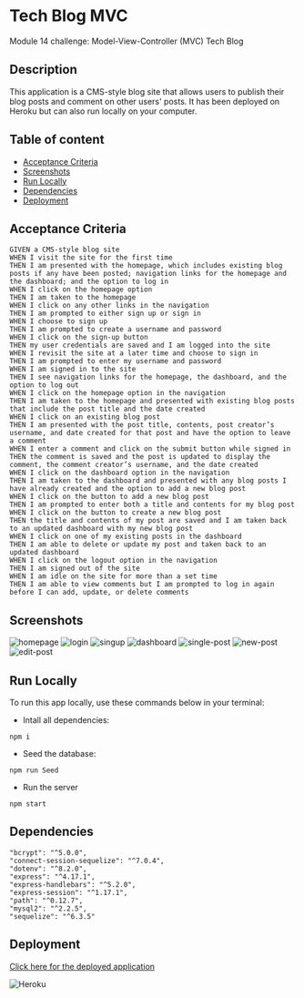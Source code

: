 
# Tech Blog MVC

Module 14 challenge: Model-View-Controller (MVC) Tech Blog

## Description
This application is a CMS-style blog site that allows users to publish their blog posts and comment on other users' posts. It has been deployed on Heroku but can also run locally on your computer.
## Table of content
* [Acceptance Criteria](#acceptance-criteria)
* [Screenshots](#screenshots)
* [Run Locally](#run-locally)
* [Dependencies](#dependencies)
* [Deployment](#deployment)

## Acceptance Criteria
   ```
   GIVEN a CMS-style blog site
   WHEN I visit the site for the first time
   THEN I am presented with the homepage, which includes existing blog posts if any have been posted; navigation links for the homepage and the dashboard; and the option to log in
   WHEN I click on the homepage option
   THEN I am taken to the homepage
   WHEN I click on any other links in the navigation
   THEN I am prompted to either sign up or sign in
   WHEN I choose to sign up
   THEN I am prompted to create a username and password
   WHEN I click on the sign-up button
   THEN my user credentials are saved and I am logged into the site
   WHEN I revisit the site at a later time and choose to sign in
   THEN I am prompted to enter my username and password
   WHEN I am signed in to the site
   THEN I see navigation links for the homepage, the dashboard, and the option to log out
   WHEN I click on the homepage option in the navigation
   THEN I am taken to the homepage and presented with existing blog posts that include the post title and the date created
   WHEN I click on an existing blog post
   THEN I am presented with the post title, contents, post creator’s username, and date created for that post and have the option to leave a comment
   WHEN I enter a comment and click on the submit button while signed in
   THEN the comment is saved and the post is updated to display the comment, the comment creator’s username, and the date created
   WHEN I click on the dashboard option in the navigation
   THEN I am taken to the dashboard and presented with any blog posts I have already created and the option to add a new blog post
   WHEN I click on the button to add a new blog post
   THEN I am prompted to enter both a title and contents for my blog post
   WHEN I click on the button to create a new blog post
   THEN the title and contents of my post are saved and I am taken back to an updated dashboard with my new blog post
   WHEN I click on one of my existing posts in the dashboard
   THEN I am able to delete or update my post and taken back to an updated dashboard
   WHEN I click on the logout option in the navigation
   THEN I am signed out of the site
   WHEN I am idle on the site for more than a set time
   THEN I am able to view comments but I am prompted to log in again before I can add, update, or delete comments
   ```
## Screenshots

![homepage](https://user-images.githubusercontent.com/112605297/226143363-d9931a51-526b-4688-aa5e-30de3abcf3f6.png)
![login](https://user-images.githubusercontent.com/112605297/226143367-0a65a0ad-ca9a-42d6-aca1-866ed2ceca21.png)
![singup](https://user-images.githubusercontent.com/112605297/226143371-4a145c72-980c-4a84-868f-109a544f3cd0.png)
![dashboard](https://user-images.githubusercontent.com/112605297/226143354-57f5420c-06c9-4a67-bbad-7da6e41f2589.png)
![single-post](https://user-images.githubusercontent.com/112605297/226143373-af7846e3-765b-4e2d-8e5c-3e0e7ead13f3.png)
![new-post](https://user-images.githubusercontent.com/112605297/226143432-3bc242ce-d8a6-4406-9e46-4ffb80e7e64c.png)
![edit-post](https://user-images.githubusercontent.com/112605297/226746792-71fb25df-1d00-4fcc-bddd-5b14fcff66d3.png)


## Run Locally

To run this app locally, use these commands below in your terminal:

- Intall all dependencies:
```
npm i
```

- Seed the database:
```
npm run Seed
```

- Run the server
```
npm start 
```
## Dependencies

    "bcrypt": "^5.0.0",
    "connect-session-sequelize": "^7.0.4",
    "dotenv": "^8.2.0",
    "express": "^4.17.1",
    "express-handlebars": "^5.2.0",
    "express-session": "^1.17.1",
    "path": "^0.12.7",
    "mysql2": "^2.2.5",
    "sequelize": "^6.3.5"
## Deployment

[Click here for the deployed application](https://stormy-eyrie-69314.herokuapp.com/)


![Heroku](https://camo.githubusercontent.com/6979881d5a96b7b18a057083bb8aeb87ba35fc279452e29034c1e1c49ade0636/68747470733a2f2f7777772e6865726f6b7563646e2e636f6d2f6465706c6f792f627574746f6e2e737667)

